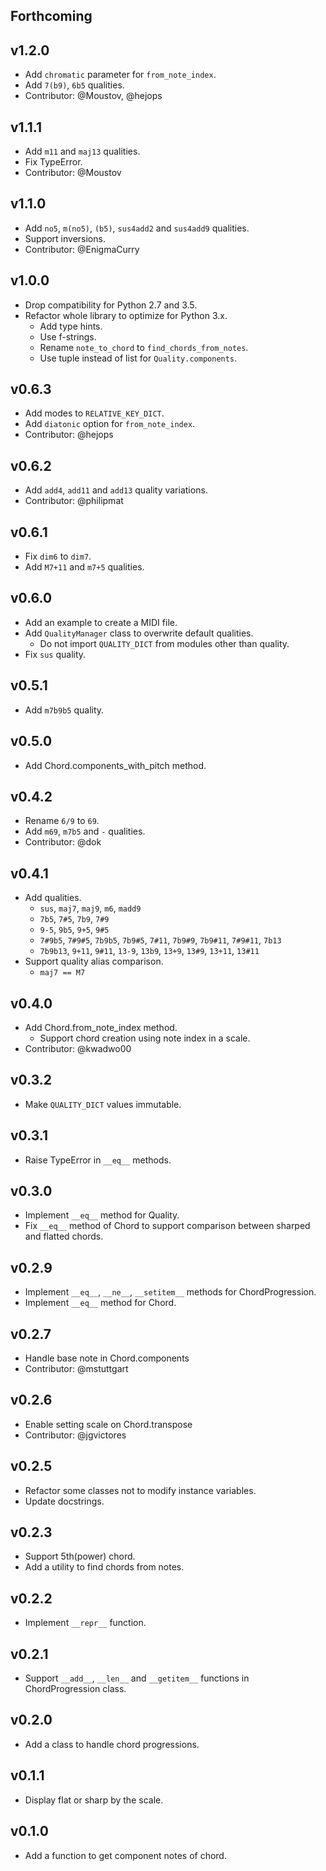 ## Forthcoming

## v1.2.0

- Add `chromatic` parameter for `from_note_index`.
- Add `7(b9)`, `6b5` qualities.
- Contributor: @Moustov, @hejops

## v1.1.1

- Add `m11` and `maj13` qualities.
- Fix TypeError.
- Contributor: @Moustov

## v1.1.0

- Add `no5`, `m(no5)`, `(b5)`, `sus4add2` and `sus4add9` qualities.
- Support inversions.
- Contributor: @EnigmaCurry

## v1.0.0

- Drop compatibility for Python 2.7 and 3.5.
- Refactor whole library to optimize for Python 3.x.
  - Add type hints.
  - Use f-strings.
  - Rename `note_to_chord` to `find_chords_from_notes`.
  - Use tuple instead of list for `Quality.components`.

## v0.6.3

- Add modes to `RELATIVE_KEY_DICT`.
- Add `diatonic` option for `from_note_index`.
- Contributor: @hejops

## v0.6.2

- Add `add4`, `add11` and `add13` quality variations.
- Contributor: @philipmat

## v0.6.1

- Fix `dim6` to `dim7`.
- Add `M7+11` and `m7+5` qualities.

## v0.6.0

- Add an example to create a MIDI file.
- Add `QualityManager` class to overwrite default qualities.
  - Do not import `QUALITY_DICT` from modules other than quality.
- Fix `sus` quality.

## v0.5.1

- Add `m7b9b5` quality.

## v0.5.0

- Add Chord.components_with_pitch method.

## v0.4.2

- Rename `6/9` to `69`.
- Add `m69`, `m7b5` and `-` qualities.
- Contributor: @dok

## v0.4.1

- Add qualities.
  - `sus`, `maj7`, `maj9`, `m6`, `madd9`
  - `7b5`, `7#5`, `7b9`, `7#9`
  - `9-5`, `9b5`, `9+5`, `9#5`
  - `7#9b5`, `7#9#5`, `7b9b5`, `7b9#5`, `7#11`, `7b9#9`, `7b9#11`, `7#9#11`, `7b13`
  - `7b9b13`, `9+11`, `9#11`, `13-9`, `13b9`, `13+9`, `13#9`, `13+11`, `13#11`
- Support quality alias comparison.
  - `maj7 == M7`

## v0.4.0

- Add Chord.from_note_index method.
  - Support chord creation using note index in a scale.
- Contributor: @kwadwo00

## v0.3.2

- Make `QUALITY_DICT` values immutable.

## v0.3.1

- Raise TypeError in `__eq__` methods.

## v0.3.0

- Implement `__eq__` method for Quality.
- Fix `__eq__` method of Chord to support comparison between sharped and flatted chords.

## v0.2.9

- Implement `__eq__`, `__ne__`, `__setitem__` methods for ChordProgression.
- Implement `__eq__` method for Chord.

## v0.2.7

- Handle base note in Chord.components
- Contributor: @mstuttgart

## v0.2.6

- Enable setting scale on Chord.transpose
- Contributor: @jgvictores

## v0.2.5

- Refactor some classes not to modify instance variables.
- Update docstrings.

## v0.2.3

- Support 5th(power) chord.
- Add a utility to find chords from notes.

## v0.2.2

- Implement `__repr__` function.

## v0.2.1

- Support `__add__`, `__len__` and `__getitem__` functions in ChordProgression class.

## v0.2.0

- Add a class to handle chord progressions.

## v0.1.1

- Display flat or sharp by the scale.

## v0.1.0

- Add a function to get component notes of chord.

